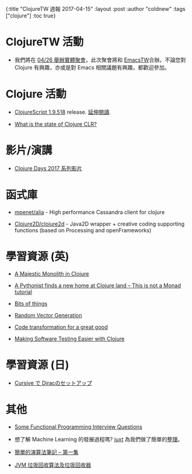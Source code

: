 {:title "ClojureTW 週報 2017-04-15"
:layout :post
:author "coldnew"
:tags  ["clojure"]
:toc true}

# ClojureTW 活動

* 我們將在 [04/26 舉辦實體聚會](https://www.meetup.com/Clojure-tw/events/239130758/)，此次聚會將和 [EmacsTW](https://emacser.tw)合辦。不論您對 Clojure 有興趣，亦或是對 Emacs 相關議題有興趣，都歡迎參加。

# Clojure 活動

* [ClojureScript 1.9.518](https://groups.google.com/forum/#!msg/clojurescript/c_9LafTpS4g/xkZGIYPMBwAJ) release. [延伸閱讀](https://anmonteiro.com/2017/03/requiring-node-js-modules-from-clojurescript-namespaces/).

* [What is the state of Clojure CLR?](https://www.reddit.com/r/Clojure/comments/65545d/what_is_the_state_of_clojure_clr/)

# 影片/演講

* [Clojure Days 2017 系列影片](https://www.youtube.com/channel/UCZ7rYtyjSgF1jMYHCkyjwMQ/videos)

# 函式庫

* [mpenet/alia](https://github.com/mpenet/alia) - High performance Cassandra client for clojure

* [Clojure2D/clojure2d](https://github.com/Clojure2D/clojure2d) -  Java2D wrapper + creative coding supporting functions (based on Processing and openFrameworks)

# 學習資源 (英)

* [A Majestic Monolith in Clojure](https://medium.com/@swlkr/a-majestic-monolith-in-clojure-38097e35f03d)

* [A Pythonist finds a new home at Clojure land – This is not a Monad tutorial](https://notamonadtutorial.com/a-pythonist-finds-a-new-home-at-clojure-land-761ad8612b47)

* [Bits of things](https://lispchronicles.wordpress.com/2017/04/04/bits-of-things/)

* [Random Vector Generation](http://nbeloglazov.com/2017/04/09/random-vector-generation.html)

* [Code transformation for a great good](https://medium.com/@roman01la/code-transformation-for-a-great-good-544338423036)

* [Making Software Testing Easier with Clojure](http://dev.solita.fi/2017/04/10/making-software-testing-easier-with-clojure.html)

# 學習資源 (日)

* [Cursive で Diracのセットアップ](http://qiita.com/cyubachi/items/de0dc12dae52db1e25f6)

# 其他

* [Some Functional Programming Interview Questions](https://medium.com/@FunctionalWorks/some-functional-programming-interview-questions-cf70e3ca7b4b)

* 想了解 Machine Learning 的發展過程嗎? [juxt](https://juxt.pro) 為我們做了簡單的[整理](https://juxt.pro/blog/posts/machine-learning.html)。

* [簡單的演算法筆記 – 第一集](https://lynn1205.wordpress.com/2017/04/16/%E7%B0%A1%E5%96%AE%E7%9A%84%E6%BC%94%E7%AE%97%E6%B3%95%E7%AD%86%E8%A8%98-%E7%AC%AC%E4%B8%80%E9%9B%86/)

* [JVM 垃圾回收算法及垃圾回收器](http://brucefeng.farbox.com/post/jvm-garbage-collection)